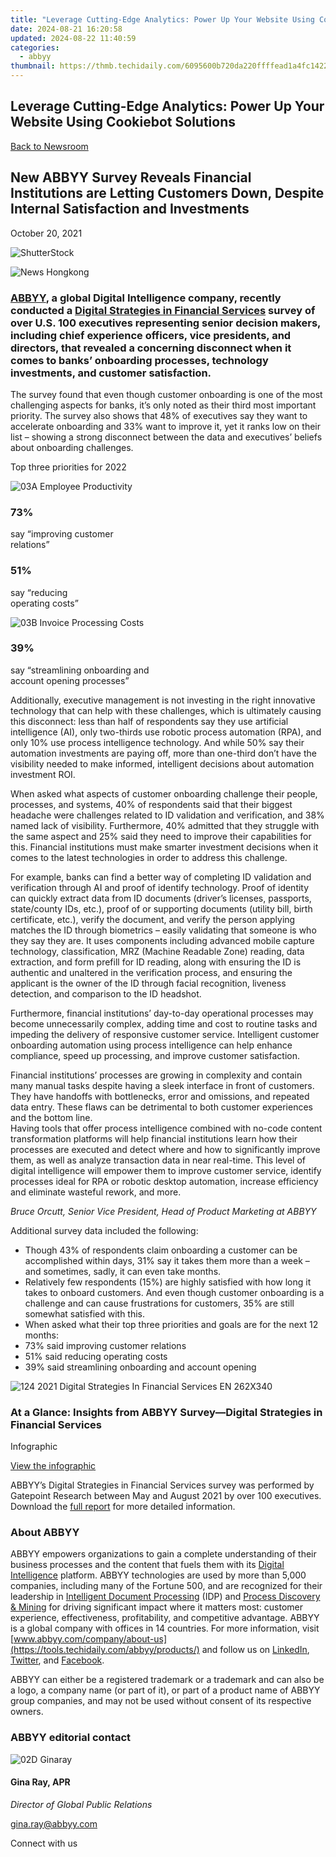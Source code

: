 ```yaml
---
title: "Leverage Cutting-Edge Analytics: Power Up Your Website Using Cookiebot Solutions"
date: 2024-08-21 16:20:58
updated: 2024-08-22 11:40:59
categories:
  - abbyy
thumbnail: https://thmb.techidaily.com/6095600b720da220ffffead1a4fc142237909794e0b00b8441f133e8ae3bdb81.jpg
---
```


## Leverage Cutting-Edge Analytics: Power Up Your Website Using Cookiebot Solutions

[Back to Newsroom](https://tools.techidaily.com/abbyy/products/)

## New ABBYY Survey Reveals Financial Institutions are Letting Customers Down, Despite Internal Satisfaction and Investments

October 20, 2021

![ShutterStock](https://content.abbyy.com/-/media/project/abbyy/abbyy/branchtemplates/shutterstock_1272462163_1296-x-729.jpg?h=729&iar=0&w=1296)

![News Hongkong](https://static2.abbyy.com/abbyycommedia/33685/news-hongkong.jpg) 

### [ABBYY](https://tools.techidaily.com/abbyy/products/), a global Digital Intelligence company, recently conducted a [Digital Strategies in Financial Services](https://tools.techidaily.com/abbyy/products/) survey of over U.S. 100 executives representing senior decision makers, including chief experience officers, vice presidents, and directors, that revealed a concerning disconnect when it comes to banks’ onboarding processes, technology investments, and customer satisfaction.

The survey found that even though customer onboarding is one of the most challenging aspects for banks, it’s only noted as their third most important priority. The survey also shows that 48% of executives say they want to accelerate onboarding and 33% want to improve it, yet it ranks low on their list – showing a strong disconnect between the data and executives’ beliefs about onboarding challenges.

Top three priorities for 2022

![03A Employee Productivity](https://static4.abbyy.com/abbyycommedia/31345/03a-employee-productivity.jpg)

### 73%

say “improving customer  
relations”

### 51%

say “reducing  
operating costs”

![03B Invoice Processing Costs](https://static1.abbyy.com/abbyycommedia/31346/03b-invoice-processing-costs.jpg)

### 39%

say “streamlining onboarding and  
account opening processes”

Additionally, executive management is not investing in the right innovative technology that can help with these challenges, which is ultimately causing this disconnect: less than half of respondents say they use artificial intelligence (AI), only two-thirds use robotic process automation (RPA), and only 10% use process intelligence technology. And while 50% say their automation investments are paying off, more than one-third don’t have the visibility needed to make informed, intelligent decisions about automation investment ROI.

When asked what aspects of customer onboarding challenge their people, processes, and systems, 40% of respondents said that their biggest headache were challenges related to ID validation and verification, and 38% named lack of visibility. Furthermore, 40% admitted that they struggle with the same aspect and 25% said they need to improve their capabilities for this. Financial institutions must make smarter investment decisions when it comes to the latest technologies in order to address this challenge.

For example, banks can find a better way of completing ID validation and verification through AI and proof of identify technology. Proof of identity can quickly extract data from ID documents (driver’s licenses, passports, state/county IDs, etc.), proof of or supporting documents (utility bill, birth certificate, etc.), verify the document, and verify the person applying matches the ID through biometrics – easily validating that someone is who they say they are. It uses components including advanced mobile capture technology, classification, MRZ (Machine Readable Zone) reading, data extraction, and form prefill for ID reading, along with ensuring the ID is authentic and unaltered in the verification process, and ensuring the applicant is the owner of the ID through facial recognition, liveness detection, and comparison to the ID headshot.

Furthermore, financial institutions’ day-to-day operational processes may become unnecessarily complex, adding time and cost to routine tasks and impeding the delivery of responsive customer service. Intelligent customer onboarding automation using process intelligence can help enhance compliance, speed up processing, and improve customer satisfaction.

Financial institutions’ processes are growing in complexity and contain many manual tasks despite having a sleek interface in front of customers. They have handoffs with bottlenecks, error and omissions, and repeated data entry. These flaws can be detrimental to both customer experiences and the bottom line.   
Having tools that offer process intelligence combined with no-code content transformation platforms will help financial institutions learn how their processes are executed and detect where and how to significantly improve them, as well as analyze transaction data in near real-time. This level of digital intelligence will empower them to improve customer service, identify processes ideal for RPA or robotic desktop automation, increase efficiency and eliminate wasteful rework, and more.

_Bruce Orcutt, Senior Vice President, Head of Product Marketing at ABBYY_

Additional survey data included the following:

* Though 43% of respondents claim onboarding a customer can be accomplished within days, 31% say it takes them more than a week – and sometimes, sadly, it can even take months.
* Relatively few respondents (15%) are highly satisfied with how long it takes to onboard customers. And even though customer onboarding is a challenge and can cause frustrations for customers, 35% are still somewhat satisfied with this.
* When asked what their top three priorities and goals are for the next 12 months:
* 73% said improving customer relations
* 51% said reducing operating costs
* 39% said streamlining onboarding and account opening

![124 2021 Digital Strategies In Financial Services EN 262X340](https://static1.abbyy.com/abbyycommedia/34742/124-2021-digital-strategies-in-financial-services-en-262x340.png)

### At a Glance: Insights from ABBYY Survey—Digital Strategies in Financial Services

Infographic

[View the infographic](https://static3.abbyy.com/abbyycommedia/34730/infographic-financialservices-digitaltransformationsurveystrategies-en.pdf "View the infographic") 

ABBYY’s Digital Strategies in Financial Services survey was performed by Gatepoint Research between May and August 2021 by over 100 executives. Download the [full report](https://tools.techidaily.com/abbyy/products/) for more detailed information.

### About ABBYY

ABBYY empowers organizations to gain a complete understanding of their business processes and the content that fuels them with its [Digital Intelligence](https://tools.techidaily.com/abbyy/products/) platform. ABBYY technologies are used by more than 5,000 companies, including many of the Fortune 500, and are recognized for their leadership in [Intelligent Document Processing](https://tools.techidaily.com/abbyy/products/) (IDP) and [Process Discovery & Mining](https://tools.techidaily.com/abbyy/products/) for driving significant impact where it matters most: customer experience, effectiveness, profitability, and competitive advantage. ABBYY is a global company with offices in 14 countries. For more information, visit [www.abbyy.com/company/about-us](https://tools.techidaily.com/abbyy/products/) and follow us on [LinkedIn](https://www.linkedin.com/company/abbyy/ "ABBYY - LinkedIn"), [Twitter](https://twitter.com/abbyy%5Fsoftware "ABBYY - Twitter"), and [Facebook](https://www.facebook.com/ABBYYsoft "ABBYY - Facebook").

ABBYY can either be a registered trademark or a trademark and can also be a logo, a company name (or part of it), or part of a product name of ABBYY group companies, and may not be used without consent of its respective owners.

### ABBYY editorial contact

![02D Ginaray](https://static2.abbyy.com/abbyycommedia/23662/02d-ginaray.png)

#### Gina Ray, APR

_Director of Global Public Relations_

[gina.ray@abbyy.com](https://tools.techidaily.com/abbyy/products/)

  
Connect with us

<ins class="adsbygoogle"
     style="display:block"
     data-ad-format="autorelaxed"
     data-ad-client="ca-pub-7571918770474297"
     data-ad-slot="1223367746"></ins>



<ins class="adsbygoogle"
     style="display:block"
     data-ad-client="ca-pub-7571918770474297"
     data-ad-slot="8358498916"
     data-ad-format="auto"
     data-full-width-responsive="true"></ins>

